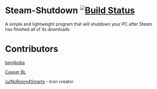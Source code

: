 # Steam-Shutdown [![Build Status](https://travis-ci.org/benjibobs/Steam-Shutdown.svg?branch=master)](https://travis-ci.org/benjibobs/Steam-Shutdown)
A simple and lightweight program that will shutdown your PC after Steam has finished all of its downloads

# Contributors
[benjibobs](https://github.com/benjibobs)

[Casper BL](https://github.com/Ezzpify)

[/u/NoRoom4Smarts](https://www.reddit.com/user/NoRoom4Smarts) - Icon creator
